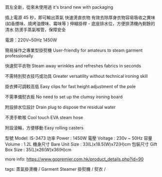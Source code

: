 買左全新，從來未使用過
it's brand new with packaging

插上電源 45 秒，即可輸出蒸氣
快速燙直衣物
有效去除厚身衣物容易吸收之異味 (如香煙味、燒烤油煙味、霉味等 )
伸縮掛桿 - 底座排水位，方便排清機內剩餘的清水
防燙手蒸氣喉管，保障安全

電源：220V~50Hz 1450W

簡易操作之專業型掛熨機
User-friendly for amateurs to steam garment professionally

快速熨平衣物
Steam away wrinkles and refreshes fabrics in seconds

不需特別熨衣技巧或功具
Greater versatility without technical ironing skill

掛衣捧可調較高低
Easy clips for fast height adjustment of the pole

不需準備熨衣板
No need to set up the clumsy ironing board

附設排水位設計
Drain plug to dispose the residual water

不燙手軟喉
Cool touch EVA steam hose

附設滾輪，方便移動
Easy rolling casters

型號 Model: IS-3473
功率 Power : 1450W
電壓 Voltage : 230v ~ 50Hz
容量 Volume : 1.2L
機身尺寸 Bare Unit Size : 33(L)x18.5(W)x72(H)cm
包裝尺寸 Gift Box Size : 35(L)x26(W)x36(H)cm

more info:
https://www.gopremier.com.hk/product_details.php?id=90

tags:
蒸氣掛燙機 / Garment Steamer
掛熨機 / 熨衣 /
